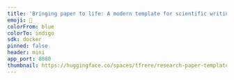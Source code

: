 ```yaml
---
title: 'Bringing paper to life: A modern template for scientific writing'
emoji: 📝
colorFrom: blue
colorTo: indigo
sdk: docker
pinned: false
header: mini
app_port: 8080
thumbnail: https://huggingface.co/spaces/tfrere/research-paper-template/thumb.jpg
---
```

